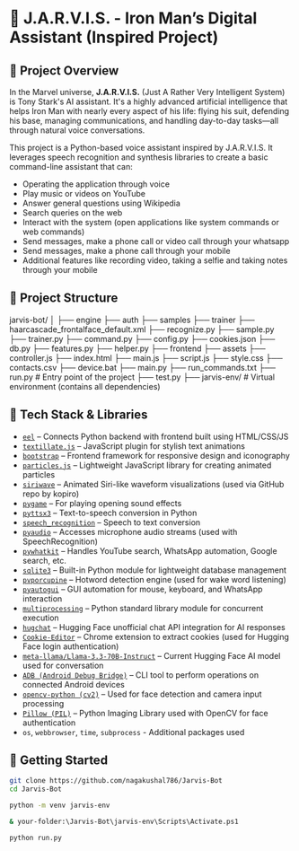 # 🦾 J.A.R.V.I.S. - Iron Man’s Digital Assistant (Inspired Project)

## 🧠 Project Overview

In the Marvel universe, **J.A.R.V.I.S.** (Just A Rather Very Intelligent System) is Tony Stark's AI assistant. It's a highly advanced artificial intelligence that helps Iron Man with nearly every aspect of his life: flying his suit, defending his base, managing communications, and handling day-to-day tasks—all through natural voice conversations.

This project is a Python-based voice assistant inspired by J.A.R.V.I.S. It leverages speech recognition and synthesis libraries to create a basic command-line assistant that can:

- Operating the application through voice
- Play music or videos on YouTube
- Answer general questions using Wikipedia
- Search queries on the web
- Interact with the system (open applications like system commands or web commands)
- Send messages, make a phone call or video call through your whatsapp
- Send messages, make a phone call through your mobile
- Additional features like recording video, taking a selfie and taking notes through your mobile


## 📂 Project Structure

jarvis-bot/
│
├── engine
    ├── auth
        ├── samples
        ├── trainer
        ├── haarcascade_frontalface_default.xml
        ├── recognize.py
        ├── sample.py
        ├── trainer.py
    ├── command.py
    ├── config.py
    ├── cookies.json
    ├── db.py
    ├── features.py
    ├── helper.py
├── frontend
    ├── assets
    ├── controller.js
    ├── index.html
    ├── main.js
    ├── script.js
    ├── style.css
├── contacts.csv
├── device.bat
├── main.py
├── run_commands.txt
├── run.py # Entry point of the project
├── test.py
├── jarvis-env/ # Virtual environment (contains all dependencies)


## 🧰 Tech Stack & Libraries

* [`eel`](https://pypi.org/project/Eel/) – Connects Python backend with frontend built using HTML/CSS/JS
* [`textillate.js`](https://jsdelivr.net) – JavaScript plugin for stylish text animations
* [`bootstrap`](https://getbootstrap.com/) – Frontend framework for responsive design and iconography
* [`particles.js`](https://vincentgarreau.com/particles.js/) – Lightweight JavaScript library for creating animated particles
* [`siriwave`](https://github.com/kopiro/siriwave) – Animated Siri-like waveform visualizations (used via GitHub repo by kopiro)
* [`pygame`](https://pypi.org/project/pygame/) – For playing opening sound effects
* [`pyttsx3`](https://pypi.org/project/pyttsx3/) – Text-to-speech conversion in Python
* [`speech_recognition`](https://pypi.org/project/SpeechRecognition/) – Speech to text conversion
* [`pyaudio`](https://pypi.org/project/PyAudio/) – Accesses microphone audio streams (used with SpeechRecognition)
* [`pywhatkit`](https://pypi.org/project/pywhatkit/) – Handles YouTube search, WhatsApp automation, Google search, etc.
* [`sqlite3`](https://docs.python.org/3/library/sqlite3.html) – Built-in Python module for lightweight database management
* [`pvporcupine`](https://pypi.org/project/pvporcupine/) – Hotword detection engine (used for wake word listening)
* [`pyautogui`](https://pypi.org/project/pyautogui/) – GUI automation for mouse, keyboard, and WhatsApp interaction
* [`multiprocessing`](https://docs.python.org/3/library/multiprocessing.html) – Python standard library module for concurrent execution
* [`hugchat`](https://pypi.org/project/hugchat/) – Hugging Face unofficial chat API integration for AI responses
* [`Cookie-Editor`](https://chrome.google.com/webstore/detail/cookie-editor) – Chrome extension to extract cookies (used for Hugging Face login authentication)
* [`meta-llama/Llama-3.3-70B-Instruct`](https://huggingface.co/meta-llama/Llama-3-70b-instruct) – Current Hugging Face AI model used for conversation
* [`ADB (Android Debug Bridge)`](https://developer.android.com/tools/adb) – CLI tool to perform operations on connected Android devices
* [`opencv-python (cv2)`](https://pypi.org/project/opencv-python/) – Used for face detection and camera input processing
* [`Pillow (PIL)`](https://pypi.org/project/Pillow/) – Python Imaging Library used with OpenCV for face authentication
* `os`, `webbrowser`, `time`, `subprocess` - Additional packages used


## 🚀 Getting Started

```bash
git clone https://github.com/nagakushal786/Jarvis-Bot
cd Jarvis-Bot
```

```bash
python -m venv jarvis-env
```

```bash
& your-folder:\Jarvis-Bot\jarvis-env\Scripts\Activate.ps1
```

```bash
python run.py
```